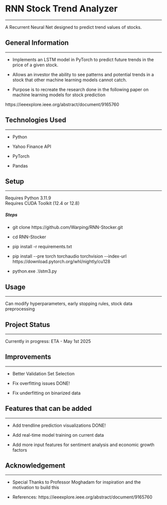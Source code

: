 <h1>RNN Stock Trend Analyzer</h1>
<hr><p>A Recurrent Neural Net designed to predict trend values of stocks.</p><h2>General Information</h2>
<hr><ul>
<li>Implements an LSTM model in PyTorch to predict future trends in the price of a given stock.</li>
</ul><ul>
<li>Allows an investor the ability to see patterns and potential trends in a stock that other machine learning models cannot catch.</li>
</ul><ul>
<li>Purpose is to recreate the research done in the following paper on machine learning models for stock prediction</li>
</ul>
<p>https://ieeexplore.ieee.org/abstract/document/9165760</p><h2>Technologies Used</h2>
<hr><ul>
<li>Python</li>
</ul><ul>
<li>Yahoo Finance API</li>
</ul><ul>
<li>PyTorch</li>
</ul><ul>
<li>Pandas</li>
</ul><h2>Setup</h2>
<hr><p>Requires Python 3.11.9<br>
Requires CUDA Toolkit (12.4 or 12.8)</p><h5>Steps</h5><ul>
<li>git clone https://github.com/Warping/RNN-Stocker.git</li>
</ul><ul>
<li>cd RNN-Stocker</li>
</ul><ul>
<li>pip install -r requirements.txt</li>
</ul><ul>
<li>pip install --pre torch torchaudio torchvision --index-url https://download.pytorch.org/whl/nightly/cu128</li>
</ul><ul>
<li>python.exe .\lstm3.py</li>
</ul><h2>Usage</h2>
<hr><p>Can modify hyperparameters, early stopping rules, stock data preprocessing</p><h2>Project Status</h2>
<hr><p>Currently in progress: ETA - May 1st 2025</p><h2>Improvements</h2>
<hr><ul>
<li>Better Validation Set Selection</li>
</ul><ul>
<li>Fix overfitting issues DONE!</li>
</ul><ul>
<li>Fix underfitting on binarized data</li>
</ul><h2>Features that can be added</h2>
<hr><ul>
<li>Add trendline prediction visualizations DONE!</li>
</ul><ul>
<li>Add real-time model training on current data</li>
</ul><ul>
<li>Add more input features for sentiment analysis and economic growth factors</li>
</ul><h2>Acknowledgement</h2>
<hr><ul>
<li>Special Thanks to Professor Moghadam for inspiration and the motivation to build this</li>
</ul><ul>
<li>References: https://ieeexplore.ieee.org/abstract/document/9165760</li>
</ul>
